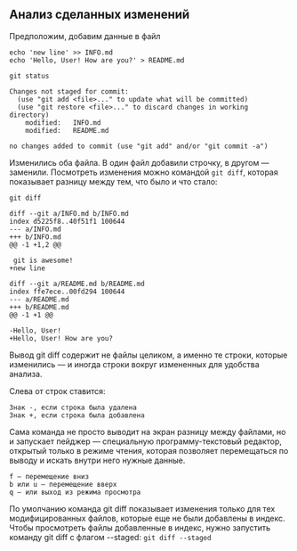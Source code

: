 ## Анализ сделанных изменений

Предположим, добавим данные в файл
```
echo 'new line' >> INFO.md
echo 'Hello, User! How are you?' > README.md

git status

Changes not staged for commit:
  (use "git add <file>..." to update what will be committed)
  (use "git restore <file>..." to discard changes in working directory)
    modified:   INFO.md
    modified:   README.md

no changes added to commit (use "git add" and/or "git commit -a")
```
Изменились оба файла. В один файл добавили строчку, в другом — заменили. Посмотреть изменения можно командой `git diff`, которая показывает разницу между тем, что было и что стало:
```
git diff

diff --git a/INFO.md b/INFO.md
index d5225f8..40f51f1 100644
--- a/INFO.md
+++ b/INFO.md
@@ -1 +1,2 @@

 git is awesome!
+new line

diff --git a/README.md b/README.md
index ffe7ece..00fd294 100644
--- a/README.md
+++ b/README.md
@@ -1 +1 @@

-Hello, User!
+Hello, User! How are you?
```
Вывод git diff содержит не файлы целиком, а именно те строки, которые изменились — и иногда строки вокруг измененных для удобства анализа.

Слева от строк ставится:

    Знак -, если строка была удалена
    Знак +, если строка была добавлена

Сама команда не просто выводит на экран разницу между файлами, но и запускает пейджер — специальную программу-текстовый редактор, открытый только в режиме чтения, которая позволяет перемещаться по выводу и искать внутри него нужные данные.

    f — перемещение вниз
    b или u — перемещение вверх
    q — или выход из режима просмотра

По умолчанию команда git diff показывает изменения только для тех модифицированных файлов, которые еще не были добавлены в индекс. Чтобы просмотреть файлы добавленные в индекс, нужно запустить команду git diff с флагом --staged: `git diff --staged`


